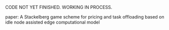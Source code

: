 CODE NOT YET FINISHED. WORKING IN PROCESS.

paper: A Stackelberg game scheme for pricing and task offloading based on idle node assisted edge computational model

